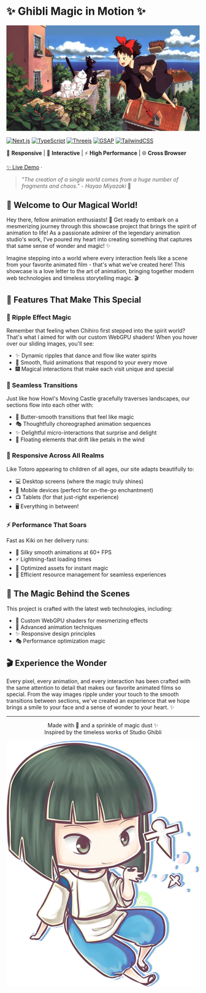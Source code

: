 # ✨ Ghibli Magic in Motion ✨

![Ghibli Inspired](/public//img/banner.webp)

<div>

[![Next.js](https://img.shields.io/badge/Next.js-15-black?style=for-the-badge&logo=next.js)](https://nextjs.org/)
[![TypeScript](https://img.shields.io/badge/TypeScript-5.0-blue?style=for-the-badge&logo=typescript)](https://www.typescriptlang.org/)
[![Threejs](https://img.shields.io/badge/Three.js-0.173.0-black?style=for-the-badge&logo=three.js)](https://threejs.org/docs/)
[![GSAP](https://img.shields.io/badge/GSAP-3.12.7-ff69b4?style=for-the-badge&logo=gsap)](https://gsap.com/)
[![TailwindCSS](https://img.shields.io/badge/TailwindCSS-3.0-38B2AC?style=for-the-badge&logo=tailwind-css)](https://tailwindcss.com/)

📱 **Responsive** | 🎨 **Interactive** | ⚡ **High Performance** | 🌐 **Cross Browser**

[✨ Live Demo](https://landing-lime-one.vercel.app/) ·

</div>

> _"The creation of a single world comes from a huge number of fragments and chaos." - Hayao Miyazaki_ 🌱

## 🌟 Welcome to Our Magical World!

Hey there, fellow animation enthusiasts! 👋 Get ready to embark on a mesmerizing journey through this showcase project that brings the spirit of animation to life! As a passionate admirer of the legendary animation studio's work, I've poured my heart into creating something that captures that same sense of wonder and magic! ✨

Imagine stepping into a world where every interaction feels like a scene from your favorite animated film - that's what we've created here! This showcase is a love letter to the art of animation, bringing together modern web technologies and timeless storytelling magic. 🎬

## 🎨 Features That Make This Special

### 🌊 Ripple Effect Magic

Remember that feeling when Chihiro first stepped into the spirit world? That's what I aimed for with our custom WebGPU shaders! When you hover over our sliding images, you'll see:

- ✨ Dynamic ripples that dance and flow like water spirits
- 🎯 Smooth, fluid animations that respond to your every move
- 🎆 Magical interactions that make each visit unique and special

### 🎠 Seamless Transitions

Just like how Howl's Moving Castle gracefully traverses landscapes, our sections flow into each other with:

- 🌈 Butter-smooth transitions that feel like magic
- 🎭 Thoughtfully choreographed animation sequences
- ✨ Delightful micro-interactions that surprise and delight
- 🌸 Floating elements that drift like petals in the wind

### 📱 Responsive Across All Realms

Like Totoro appearing to children of all ages, our site adapts beautifully to:

- 💻 Desktop screens (where the magic truly shines)
- 📱 Mobile devices (perfect for on-the-go enchantment)
- 📺 Tablets (for that just-right experience)
- 🖥️ Everything in between!

### ⚡ Performance That Soars

Fast as Kiki on her delivery runs:

- 🚀 Silky smooth animations at 60+ FPS
- ⚡ Lightning-fast loading times
- 🎯 Optimized assets for instant magic
- 🌟 Efficient resource management for seamless experiences

## 💫 The Magic Behind the Scenes

This project is crafted with the latest web technologies, including:

- 🎨 Custom WebGPU shaders for mesmerizing effects
- 🌊 Advanced animation techniques
- ✨ Responsive design principles
- 🎭 Performance optimization magic

## 🎬 Experience the Wonder

Every pixel, every animation, and every interaction has been crafted with the same attention to detail that makes our favorite animated films so special. From the way images ripple under your touch to the smooth transitions between sections, we've created an experience that we hope brings a smile to your face and a sense of wonder to your heart. ✨

---

<p align="center">
Made with 💖 and a sprinkle of magic dust ✨
<br>
Inspired by the timeless works of Studio Ghibli
</p>

![Footer Image](/public//img/haku.webp)

<!--
  position: position of each vertex in the local space itself:
   Example: Imagine your spaceship model is made in Blender or Maya. Every part of the spaceship has a position relative to itself, like the nose being at (0,0,1) and the tail at (0,0,-1).
  modelMatrix: transforms the object’s local position into the real world:
   If your spaceship starts at (0,0,0) but you move it to (10,5,-2) in the game, the modelMatrix is what does this
  projectionMatrix - “How the camera sees the object”:
   Imagine looking at your spaceship from far away. It looks small, right?
   Now, if you zoom in, it looks bigger.
   That’s the projectionMatrix controlling perspective.
 -->
